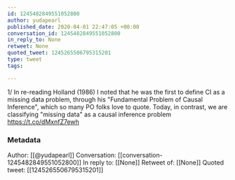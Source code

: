 ```yaml
---
id: 1245482849551052800
author: yudapearl
published_date: 2020-04-01 22:47:05 +00:00
conversation_id: 1245482849551052800
in_reply_to: None
retweet: None
quoted_tweet: 1245265506795315201
type: tweet
tags:

---
```


1/ In re-reading Holland (1986) I noted that he was the first to define CI as a missing data problem, through his "Fundamental Problem of Causal Inference", which so many PO folks love to quote. Today, in contrast, we are classifying "missing data" as a causal inference problem https://t.co/dMxnfZ7ewh

### Metadata

Author: [[@yudapearl]]
Conversation: [[conversation-1245482849551052800]]
In reply to: [[None]]
Retweet of: [[None]]
Quoted tweet: [[1245265506795315201]]
